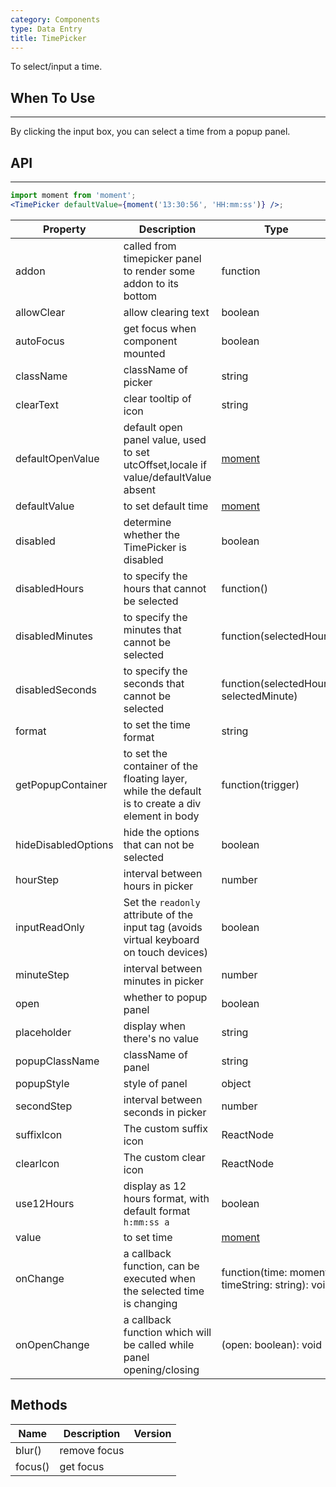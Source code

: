 ```yaml
---
category: Components
type: Data Entry
title: TimePicker
---
```


To select/input a time.

## When To Use

---

By clicking the input box, you can select a time from a popup panel.

## API

---

```jsx
import moment from 'moment';
<TimePicker defaultValue={moment('13:30:56', 'HH:mm:ss')} />;
```

| Property | Description | Type | Default | Version |
| --- | --- | --- | --- | --- |
| addon | called from timepicker panel to render some addon to its bottom | function | - |  |
| allowClear | allow clearing text | boolean | true | 3.13.0 |
| autoFocus | get focus when component mounted | boolean | false |  |
| className | className of picker | string | '' |  |
| clearText | clear tooltip of icon | string | clear |  |
| defaultOpenValue | default open panel value, used to set utcOffset,locale if value/defaultValue absent | [moment](http://momentjs.com/) | moment() |  |
| defaultValue | to set default time | [moment](http://momentjs.com/) | - |  |
| disabled | determine whether the TimePicker is disabled | boolean | false |  |
| disabledHours | to specify the hours that cannot be selected | function() | - |  |
| disabledMinutes | to specify the minutes that cannot be selected | function(selectedHour) | - |  |
| disabledSeconds | to specify the seconds that cannot be selected | function(selectedHour, selectedMinute) | - |  |
| format | to set the time format | string | "HH:mm:ss" |  |
| getPopupContainer | to set the container of the floating layer, while the default is to create a div element in body | function(trigger) | - |  |
| hideDisabledOptions | hide the options that can not be selected | boolean | false |  |
| hourStep | interval between hours in picker | number | 1 |  |
| inputReadOnly | Set the `readonly` attribute of the input tag (avoids virtual keyboard on touch devices) | boolean | false | 3.3.0 |
| minuteStep | interval between minutes in picker | number | 1 |  |
| open | whether to popup panel | boolean | false |  |
| placeholder | display when there's no value | string | "Select a time" |  |
| popupClassName | className of panel | string | '' |  |
| popupStyle | style of panel | object | - | 3.12.0 |
| secondStep | interval between seconds in picker | number | 1 |  |
| suffixIcon | The custom suffix icon | ReactNode | - | 3.10.0 |
| clearIcon | The custom clear icon | ReactNode | - | 3.14.0 |
| use12Hours | display as 12 hours format, with default format `h:mm:ss a` | boolean | false |  |
| value | to set time | [moment](http://momentjs.com/) | - |  |
| onChange | a callback function, can be executed when the selected time is changing | function(time: moment, timeString: string): void | - |  |
| onOpenChange | a callback function which will be called while panel opening/closing | (open: boolean): void | - |  |

## Methods

| Name    | Description  | Version |
| ------- | ------------ | ------- |
| blur()  | remove focus |         |
| focus() | get focus    |         |

<style>.code-box-demo .ant-time-picker { margin: 0 8px 12px 0; }</style>
